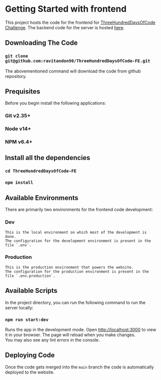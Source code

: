 # Getting Started with frontend

This project hosts the code for the frontend for [ThreeHundredDaysOfCode Challenge](https://www.threehundreddaysofcode.com/).
The backend code for the server is hosted [here](https://github.com/ravitandon90/ThreeHundredDaysOfCode-BE). <br />

## Downloading The Code

### `git clone git@github.com:ravitandon90/ThreeHundredDaysOfCode-FE.git`

The abovementioned command will download the code from github repository.

## Prequisites
Before you begin install the following applications:

### Git v2.35+
### Node v14+
### NPM v6.4+

## Install all the dependencies

### `cd ThreeHundredDaysOfCode-FE`
### `npm install`

## Available Environments

There are primarily two environments for the frontend code development:

### Dev
    This is the local environment on which most of the development is done.
    The configuration for the development environment is present in the file `.env`.

### Production
    This is the production environment that powers the website. 
    The configuration for the production environment is present in the file `.env.production`.

## Available Scripts

In the project directory, you can run the following command to run the server locally:

### `npm run start:dev`

Runs the app in the development mode. Open [http://localhost:3000](http://localhost:3000) to view it in your browser. The page will reload when you make changes.\
You may also see any lint errors in the console.

## Deploying Code

Once the code gets merged into the `main` branch the code is automatically deployed to the website. 